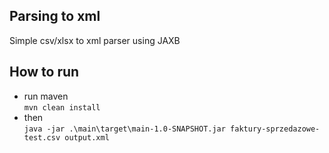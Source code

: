 ## Parsing to xml
Simple csv/xlsx to xml parser using JAXB

## How to run
- run maven<br>```mvn clean install``` 
- then<br>```java -jar .\main\target\main-1.0-SNAPSHOT.jar faktury-sprzedazowe-test.csv output.xml```